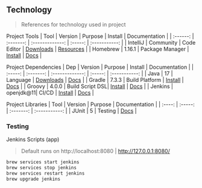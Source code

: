 ## Technology
> References for technology used in project

Project Tools
|   Tool   |  Version  |     Purpose     | Install | Documentation |
| :------: | :-------: | :-------------: | :-----: | :-----------: |
| IntelliJ | Community | Code Editor     | [Downloads](https://www.jetbrains.com/idea/download/#section=mac) | [Resources](https://www.jetbrains.com/idea/resources/) |
| Homebrew | 1.16.1    | Package Manager | [Install](https://brew.sh/) | [Docs](https://docs.brew.sh/) |

Project Dependencies
|   Dep   |  Version  |     Purpose     | Install | Documentation |
| :-----: | :-------: | :-------------: | :-----: | :-----------: |
| Java    | 17        | Language        | [Downloads](https://www.oracle.com/java/technologies/downloads/) | [Docs](https://docs.oracle.com/en/java/javase/17/) |
| Gradle  | 7.3.3     | Build Platform  | [Install](https://gradle.org/install/) | [Docs](https://groovy-lang.org/documentation.html) |
| Groovy  | 4.0.0     | Build Script DSL| [Install](https://groovy-lang.org/install.html) | [Docs](https://docs.gradle.org/current/userguide/userguide.html) |
| Jenkins | openjdk@11| CI/CD           | [Install](https://www.jenkins.io/doc/book/installing/) | [Docs](https://www.jenkins.io/doc/) |

Project Libraries
|  Tool  | Version |  Purpose  | Documentation |
| :----: | :-----: | :-------: | :-----------: |
| JUnit  |    5    | Testing   | [Docs](https://junit.org/junit5/docs/current/user-guide/) |

### Testing
Jenkins Scripts (app)
> Default runs on http://localhost:8080 | http://127.0.0.1:8080/
```bash
brew services start jenkins
brew services stop jenkins
brew services restart jenkins
brew upgrade jenkins
```